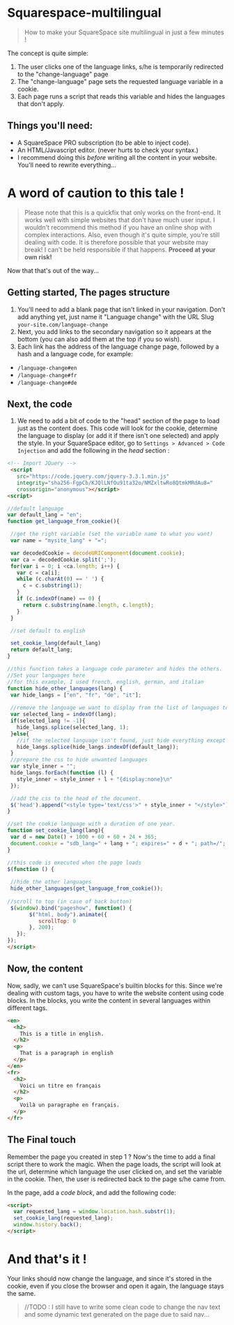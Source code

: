 # Squarespace-multilingual
> How to make your SquareSpace site multilingual in just a few minutes !

The concept is quite simple:
 1. The user clicks one of the language links, s/he is temporarily redirected to the "change-language" page
 2. The "change-language" page sets the requested language variable in a cookie.
 3. Each page runs a script that reads this variable and hides the languages that don't apply.

## Things you'll need:
 * A SquareSpace PRO subscription (to be able to inject code).
 * An HTML/Javascript editor. (never hurts to check your syntax.)
 * I recommend doing this *before* writing all the content in your website. You'll need to rewrite everything...
 
# A word of caution to this tale !
> Please note that this is a quickfix that only works on the front-end. It works well with simple websites that don't have much user input. I wouldn't recommend this method if you have an online shop with complex interactions. Also, even though it's quite simple, you're still dealing with code. It is therefore possible that your website may break! I can't be held responsible if that happens. **Proceed at your own risk!**

Now that that's out of the way...
 
## Getting started, The pages structure
 1. You'll need to add a blank page that isn't linked in your navigation. Don't add anything yet, just name it "Language change" with the URL Slug ```your-site.com/language-change```
 2. Next, you add links to the secondary navigation so it appears at the bottom (you can also add them at the top if you so wish).
 3. Each link has the address of the language change page, followed by a hash and a language code, for example:
   * ```/language-change#en```
   * ```/language-change#fr```
   * ```/language-change#de```
## Next, the code
 1. We need to add a bit of code to the "head" section of the page to load just as the content does. This code will look for the cookie, determine the language to display (or add it if there isn't one selected) and apply the style. In your SquareSpace editor, go to ```Settings > Advanced > Code Injection``` and add the following in the *head* section :
 
 ```html
<!-- Import JQuery -->
  <script
    src="https://code.jquery.com/jquery-3.3.1.min.js"
    integrity="sha256-FgpCb/KJQlLNfOu91ta32o/NMZxltwRo8QtmkMRdAu8="
    crossorigin="anonymous"></script>
<script>

//default language
var default_lang = "en";
function get_language_from_cookie(){

  //get the right variable (set the variable name to what you want)
  var name = "mysite_lang" + "=";

  var decodedCookie = decodeURIComponent(document.cookie);
  var ca = decodedCookie.split(';');
  for(var i = 0; i <ca.length; i++) {
    var c = ca[i];
    while (c.charAt(0) == ' ') {
      c = c.substring(1);
    }
    if (c.indexOf(name) == 0) {
      return c.substring(name.length, c.length);
    }
  }

  //set default to english

  set_cookie_lang(default_lang)
  return default_lang;
}

//this function takes a language code parameter and hides the others. 
//Set your languages here
//for this example, I used french, english, german, and italian
function hide_other_languages(lang) {
  var hide_langs = ["en", "fr", "de", "it"];
  
  //remove the language we want to display from the list of languages to hide.
  var selected_lang = indexOf(lang);
  if(selected_lang != -1){
    hide_langs.splice(selected_lang, 1);
  }else{   
    //if the selected language isn't found, just hide everything except the default language.
    hide_langs.splice(hide_langs.indexOf(default_lang));        
  }
  //prepare the css to hide unwanted languages
  var style_inner = "";
  hide_langs.forEach(function (l) {
    style_inner = style_inner + l + "{display:none}\n"
  });

  //add the css to the head of the document.
  $('head').append("<style type='text/css'>" + style_inner + "</style>");
}

//set the cookie language with a duration of one year.
function set_cookie_lang(lang){
  var d = new Date() + 1000 + 60 + 60 + 24 + 365;
  document.cookie = "sdb_lang=" + lang + "; expires=" + d + "; path=/";
}

//this code is executed when the page loads
$(function () {
                               
  //hide the other languages
  hide_other_languages(get_language_from_cookie());
                               
 //scroll to top (in case of back button)
  $(window).bind("pageshow", function() {
        $("html, body").animate({
           scrollTop: 0
        }, 200);
    });
});
</script>
 ```
 
 ## Now, the content
Now, sadly, we can't use SquareSpace's builtin blocks for this. Since we're dealing with custom tags, you have to write the website content using code blocks.
In the blocks, you write the content in several languages within different tags.
```html
<en>
  <h2>
    This is a title in english.
  </h2>
  <p>
    That is a paragraph in english
  </p>
</en>
<fr>
  <h2>
    Voici un titre en français
  </h2>
  <p>
    Voilà un paragraphe en français.
  </p>
</fr>
```
## The Final touch
Remember the page you created in step 1 ? Now's the time to add a final script there to work the magic.
When the page loads, the script will look at the url, determine which language the user clicked on, and set the variable in the cookie. Then, the user is redirected back to the page s/he came from.

In the page, add a *code block*, and add the following code:
```html
<script>
  var requested_lang = window.location.hash.substr(1);
  set_cookie_lang(requested_lang);
  window.history.back();
</script>
```

# And that's it !
Your links should now change the language, and since it's stored in the cookie, even if you close the browser and open it again, the language stays the same.

> //TODO : I still have to write some clean code to change the nav text and some dynamic text generated on the page due to said nav...
